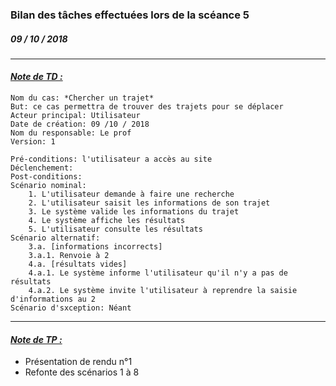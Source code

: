 ### Bilan des tâches effectuées lors de la scéance 5
##### *09 / 10 / 2018*

---

#### *<u>Note de TD :</u>*

>>>
    Nom du cas: *Chercher un trajet*
    But: ce cas permettra de trouver des trajets pour se déplacer
    Acteur principal: Utilisateur
    Date de création: 09 /10 / 2018
    Nom du responsable: Le prof
    Version: 1
>>>

>>>
    Pré-conditions: l'utilisateur a accès au site
    Déclenchement:
    Post-conditions:
    Scénario nominal:
        1. L'utilisateur demande à faire une recherche
        2. L'utilisateur saisit les informations de son trajet
        3. Le système valide les informations du trajet
        4. Le système affiche les résultats
        5. L'utilisateur consulte les résultats
    Scénario alternatif:
        3.a. [informations incorrects]
        3.a.1. Renvoie à 2
        4.a. [résultats vides]
        4.a.1. Le système informe l'utilisateur qu'il n'y a pas de résultats
        4.a.2. Le système invite l'utilisateur à reprendre la saisie d'informations au 2
    Scénario d'sxception: Néant
>>>

---

#### *<u>Note de TP :</u>*

+ Présentation de rendu n°1
+ Refonte des scénarios 1 à 8
